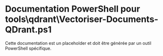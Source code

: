 # Documentation PowerShell pour tools\qdrant\Vectoriser-Documents-QDrant.ps1

Cette documentation est un placeholder et doit être générée par un outil PowerShell spécifique.
